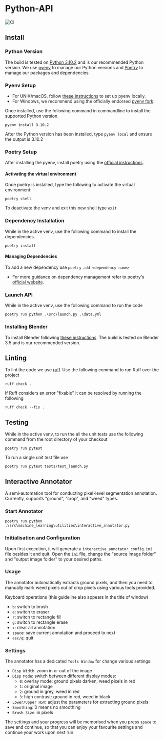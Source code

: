 # Python-API
![CI](https://github.com/Crop-Simulator/Python-API/actions/workflows/release-build.yml/badge.svg)

## Install
### Python Version
The build is tested on [Python 3.10.2](https://www.python.org/downloads/release/python-3102/) and is our recommended Python version.
We use [pyenv](https://github.com/pyenv/pyenv) to manage our Python versions and [Poetry](https://python-poetry.org/) to manage our packages and dependencies.  

### Pyenv Setup
- For UNIX/macOS, follow [these instructions](https://github.com/pyenv/pyenv#installation) to set up pyenv locally.
- For Windows, we recommend using the officially endorsed [pyenv fork](https://github.com/pyenv-win/pyenv-win#installation). 

Once installed, use the following command in commandline to install the supported Python version.
```commandline
pyenv install 3.10.2
```
After the Python version has been installed, type `pyenv local` and ensure the output is 3.10.2

### Poetry Setup
After installing the pyenv, install 
poetry using the [official instructions](https://python-poetry.org/docs/#installation).

#### Activating the virtual environment
Once poetry is installed, type the following to activate the virtual environment:
```commandline
poetry shell
```
To deactivate the venv and exit this new shell type `exit`

### Dependency Installation
While in the active venv, use the following command to install the dependencies.
```commandline
poetry install
```
#### Managing Dependencies
To add a new dependency use `poetry add <dependency name>`
- For more guidance on dependency management refer to poetry's [official website](https://python-poetry.org/docs/managing-dependencies/).

### Launch API
While in the active venv, use the following command to run the code
```commandline
poetry run python .\src\launch.py .\data.yml
```

### Installing Blender
To install Blender following [these instructions](https://docs.blender.org/manual/en/latest/getting_started/installing/index.html). 
The build is tested on Blender 3.5 and is our recommended version.

## Linting
To lint the code we use [ruff](https://github.com/astral-sh/ruff). 
Use the following command to run Ruff over the project
```commandline
ruff check .
```
If Ruff considers an error "fixable" it can be resolved by running the following
```commandline
ruff check --fix .
```

## Testing
While in the active venv, to run the all the unit tests use the following command from the root directory of your checkout
```commandline
poetry run pytest 
```

To run a single unit test file use 
```commandline
poetry run pytest tests/test_launch.py
```

## Interactive Annotator

A semi-automation tool for conducting pixel-level segmentation annotation. Currently, supports "ground", "crop", and "weed" types.

### Start Annotator

```commandline
poetry run python .\src\machine_learning\utilities\interactive_annotator.py
```

### Initialisation and Configuration
Upon first execution, it will generate a `interactive_annotator_config.ini` file besides it and quit.
Open the `ini` file, change the "source image folder" and "output image folder" to your desired paths.

### Usage
The annotator automatically extracts ground pixels, and then you need to manually mark weed pixels out of crop pixels using various tools provided.

Keyboard operations (this guideline also appears in the title of window)
- `b`: switch to brush
- `e`: switch to eraser
- `r`: switch to rectangle fill
- `g`: switch to rectangle erase
- `x`: clear all annotation
- `space`: save current annotation and proceed to next
- `esc/q`: quit

### Settings

The annotator has a dedicated `Tools Window` for change various settings:
- `Disp Width`: zoom in or out of the image
- `Disp Mode`: switch between different display modes:
  - `0`: overlay mode: ground pixels darken, weed pixels in red
  - `1`: original image
  - `2`: ground in grey, weed in red
  - `3`: high contrast: ground in red, weed in black
- `Lower/Upper HSV`: adjust the parameters for extracting ground pixels
- `Smoothing`: 0 means no smoothing
- `Brush Size`: in pixels

The settings and your progress will be memorised when you press `space` to save and continue, so that you can enjoy your favourite settings and continue your work upon next run.



